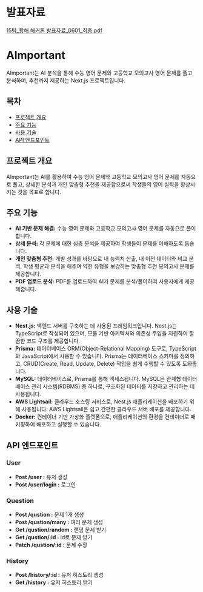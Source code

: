 # 발표자료
[15팀_항해 해커톤 발표자료_0601_최종.pdf](https://github.com/user-attachments/files/15520558/15._._0601_.pdf)



# AImportant

AImportant는 AI 분석을 통해 수능 영어 문제와 고등학교 모의고사 영어 문제를 풀고 분석하며, 추천까지 제공하는 Next.js 프로젝트입니다.

## 목차

- [프로젝트 개요](#프로젝트-개요)
- [주요 기능](#주요-기능)
- [사용 기술](#사용-기술)
- [API 엔드포인트](#API-엔드포인트)

## 프로젝트 개요

AImportant는 AI를 활용하여 수능 영어 문제와 고등학교 모의고사 영어 문제를 자동으로 풀고, 상세한 분석과 개인 맞춤형 추천을 제공함으로써 학생들의 영어 실력을 향상시키는 것을 목표로 합니다.

## 주요 기능

- **AI 기반 문제 해결:** 수능 영어 문제와 고등학교 모의고사 영어 문제를 자동으로 풀이합니다.
- **상세 분석:** 각 문제에 대한 심층 분석을 제공하여 학생들이 문제를 이해하도록 돕습니다.
- **개인 맞춤형 추천:** 개별 성과를 바탕으로 내 능력치 산출, 내 이전 데이터와 비교 분석, 학생 평균과 분석을 해주며 약한 유형을 보강하는 맞춤형 추천 모의고사 문제를 제공합니다.
- **PDF 업로드 분석:** PDF를 업로드하여 AI가 문제를 분석/풀이하여 사용자에게 제공해줍니다.

## 사용 기술


- **Nest.js:** 백엔드 서버를 구축하는 데 사용된 프레임워크입니다. Nest.js는 TypeScript로 작성되어 있으며, 모듈 기반 아키텍처와 의존성 주입을 지원하여 깔끔한 코드 구조를 제공합니다.
- **Prisma:** 데이터베이스 ORM(Object-Relational Mapping) 도구로, TypeScript와 JavaScript에서 사용할 수 있습니다. Prisma는 데이터베이스 스키마를 정의하고, CRUD(Create, Read, Update, Delete) 작업을 쉽게 수행할 수 있도록 도와줍니다.
- **MySQL:** 데이터베이스로, Prisma를 통해 액세스됩니다. MySQL은 관계형 데이터베이스 관리 시스템(RDBMS) 중 하나로, 구조화된 데이터를 저장하고 관리하는 데 사용됩니다.
- **AWS Lightsail:** 클라우드 호스팅 서비스로, Nest.js 애플리케이션을 배포하기 위해 사용됩니다. AWS Lightsail은 쉽고 간편한 클라우드 서버 배포를 제공합니다.
- **Docker:** 컨테이너 기반 가상화 플랫폼으로, 애플리케이션의 환경을 컨테이너로 패키징하여 배포하고 실행할 수 있습니다.

## API 엔드포인트

  ### User
  - **Post /user :** 유저 생성 
  - **Post /user/login :** 로그인
  ### Question
  - **Post /qustion :** 문제 1개 생성 
  - **Post /qustion/many :** 여러 문제 생성
  - **Get /qustion/random :** 랜덤 문제 받기
  - **Get /qustion/:id :** id로 문제 받기
  - **Patch /qustion/:id :** 문제 수정
  ### History
  - **Post /history/:id :** 유저 히스토리 생성
  - **Get /history :** 유저 히스토리 받기
